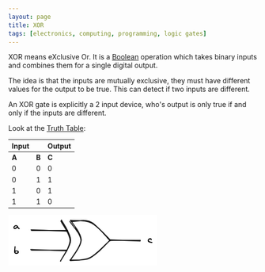 ```yaml
---
layout: page
title: XOR
tags: [electronics, computing, programming, logic gates]
---
```


XOR means eXclusive Or.  It is a <a href="/wiki/boolean.html" title="Boolean">Boolean</a> operation which takes binary inputs and combines them for a single digital output.

The idea is that the inputs are mutually exclusive, they must have different values for the output to be true. This can detect if two inputs are different.

An XOR gate is explicitly a 2 input device, who's output is only true if and only if the inputs are different.

Look at the [Truth Table](truth_table.html):

| Input |       | Output |
|-------|-------|--------|
| __A__ | __B__ | __C__  |
|   0   |   0   |    0   |
|   0   |   1   |    1   |
|   1   |   0   |    1   |
|   1   |   1   |    0   |

![XOR Gate](/galleries/xor.excalidraw.png)
